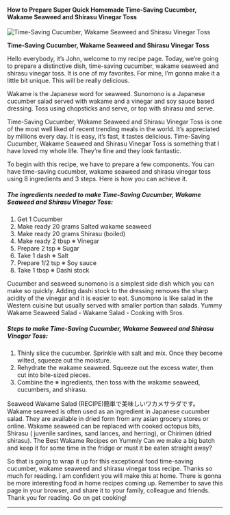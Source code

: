             

#### How to Prepare Super Quick Homemade Time-Saving Cucumber, Wakame Seaweed and Shirasu Vinegar Toss

![Time-Saving Cucumber, Wakame Seaweed and Shirasu Vinegar Toss](https://img-global.cpcdn.com/recipes/5327952601415680/751x532cq70/time-saving-cucumber-wakame-seaweed-and-shirasu-vinegar-toss-recipe-main-photo.jpg)

**Time-Saving Cucumber, Wakame Seaweed and Shirasu Vinegar Toss**

Hello everybody, it’s John, welcome to my recipe page. Today, we’re going to prepare a distinctive dish, time-saving cucumber, wakame seaweed and shirasu vinegar toss. It is one of my favorites. For mine, I’m gonna make it a little bit unique. This will be really delicious.

Wakame is the Japanese word for seaweed. Sunomono is a Japanese cucumber salad served with wakame and a vinegar and soy sauce based dressing. Toss using chopsticks and serve, or top with shirasu and serve.

Time-Saving Cucumber, Wakame Seaweed and Shirasu Vinegar Toss is one of the most well liked of recent trending meals in the world. It’s appreciated by millions every day. It is easy, it’s fast, it tastes delicious. Time-Saving Cucumber, Wakame Seaweed and Shirasu Vinegar Toss is something that I have loved my whole life. They’re fine and they look fantastic.

To begin with this recipe, we have to prepare a few components. You can have time-saving cucumber, wakame seaweed and shirasu vinegar toss using 8 ingredients and 3 steps. Here is how you can achieve it.

##### The ingredients needed to make Time-Saving Cucumber, Wakame Seaweed and Shirasu Vinegar Toss:

1.  Get 1 Cucumber
2.  Make ready 20 grams Salted wakame seaweed
3.  Make ready 20 grams Shirasu (boiled)
4.  Make ready 2 tbsp ※ Vinegar
5.  Prepare 2 tsp ※ Sugar
6.  Take 1 dash ※ Salt
7.  Prepare 1/2 tsp ※ Soy sauce
8.  Take 1 tbsp ※ Dashi stock

Cucumber and seaweed sunomono is a simplest side dish which you can make so quickly. Adding dashi stock to the dressing removes the sharp acidity of the vinegar and it is easier to eat. Sunomono is like salad in the Western cuisine but usually served with smaller portion than salads. Yummy Wakame Seaweed Salad - Wakame Salad - Cooking with Sros.

##### Steps to make Time-Saving Cucumber, Wakame Seaweed and Shirasu Vinegar Toss:

1.  Thinly slice the cucumber. Sprinkle with salt and mix. Once they become wilted, squeeze out the moisture.
2.  Rehydrate the wakame seaweed. Squeeze out the excess water, then cut into bite-sized pieces.
3.  Combine the ※ ingredients, then toss with the wakame seaweed, cucumbers, and shirasu.

Seaweed Wakame Salad (RECIPE)簡単で美味しいワカメサラダです。 Wakame seaweed is often used as an ingredient in Japanese cucumber salad. They are available in dried form from any asian grocery stores or online. Wakame seaweed can be replaced with cooked octopus bits, Shirasu ( juvenile sardines, sand lances, and herring), or Chirimen (dried shirasu). The Best Wakame Recipes on Yummly Can we make a big batch and keep it for some time in the fridge or must it be eaten straight away?

So that is going to wrap it up for this exceptional food time-saving cucumber, wakame seaweed and shirasu vinegar toss recipe. Thanks so much for reading. I am confident you will make this at home. There is gonna be more interesting food in home recipes coming up. Remember to save this page in your browser, and share it to your family, colleague and friends. Thank you for reading. Go on get cooking!

* * *